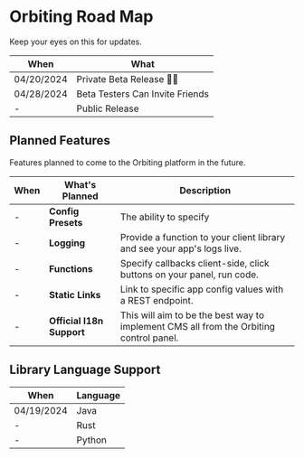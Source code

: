 # Orbiting Road Map

Keep your eyes on this for updates.

| When       | What                            |
| ---------- | ------------------------------- |
| 04/20/2024 | Private Beta Release 🎊🎊       |
| 04/28/2024 | Beta Testers Can Invite Friends |
| -          | Public Release                  |

## Planned Features

Features planned to come to the Orbiting platform in the future.

| When | What's Planned            | Description                                                                            |
| ---- | ------------------------- | -------------------------------------------------------------------------------------- |
| -    | **Config Presets**        | The ability to specify                                                                 |
| -    | **Logging**               | Provide a function to your client library and see your app's logs live.                |
| -    | **Functions**             | Specify callbacks client-side, click buttons on your panel, run code.                  |
| -    | **Static Links**          | Link to specific app config values with a REST endpoint.                               |
| -    | **Official I18n Support** | This will aim to be the best way to implement CMS all from the Orbiting control panel. |

## Library Language Support

| When       | Language |
| ---------- | -------- |
| 04/19/2024 | Java     |
| -          | Rust     |
| -          | Python   |
